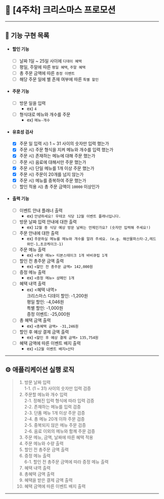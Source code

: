 # 📌 [4주차] 크리스마스 프로모션
* * *

## 🧾 기능 구현 목록
- #### 할인 기능  
    - [ ] 날짜 1일 ~ 25일 사이에 `디데이 혜택`  
    - [ ] 평일, 주말에 따른 `평일 혜택`, `주말 혜택`  
    - [ ] 총 주문 금액에 따른 `증정 이벤트`  
    - [ ] 해당 주문 일에 별 존재 여부에 따른 `특별 할인`  
- #### 주문 기능  
    - [ ] 방문 일을 입력  
        - ex) `4`  
    - [ ] 형식대로 메뉴와 개수를 주문  
        - ex) `메뉴-개수`  
- #### 유효성 검사  
    - [x] 주문 일 입력 시) 1 ~ 31 사이의 숫자만 입력 했는가  
    - [x] 주문 시) 주문 형식을 지켜 메뉴와 개수를 입력 했는가  
    - [x] 주문 시) 존재하는 메뉴에 대해 주문 했는가  
    - [ ] 주문 시) 음료에 대해서만 주문 했는가  
    - [x] 주문 시) 단일 메뉴를 1개 이상 주문 했는가  
    - [x] 주문 시) 주문이 20개를 넘지 않는가  
    - [x] 주문 시) 메뉴를 중복하여 주문 했는가  
    - [ ] 할인 적용 시) 총 주문 금액이 `10000` 이상인가  
- #### 출력 기능  
    - [ ] 이벤트 안내 플래너 출력  
        - ex) `안녕하세요! 우테코 식당 12월 이벤트 플래너입니다.`  
    - [ ] 방문 날짜 입력 안내에 대한 출력  
        - ex) `12월 중 식당 예상 방문 날짜는 언제인가요? (숫자만 입력해 주세요!)`  
    - [ ] 주문 안내에 대한 출력  
        - ex) `주문하실 메뉴를 메뉴와 개수를 알려 주세요. (e.g. 해산물파스타-2,레드와인-1,초코케이크-1)`  
    - [ ] 주문 메뉴 출력  
        - ex) `<주문 메뉴> 티본스테이크 1개 바비큐립 1개`  
    - [ ] 할인 전 총주문 금액 출력  
        - ex)  `<할인 전 총주문 금액> 142,000원`  
    - [ ] 증정 메뉴 출력  
        - ex) `<증정 메뉴> 샴페인 1개`  
    - [ ] 혜택 내역 출력  
        - ex) <혜택 내역>  
          크리스마스 디데이 할인: -1,200원  
          평일 할인: -4,046원  
          특별 할인: -1,000원  
          증정 이벤트: -25,000원  
    - [ ] 총 혜택 금액 출력  
        - ex) `<총혜택 금액> -31,246원`  
    - [ ] 할인 후 예상 결제 금액 출력  
        - ex) `<할인 후 예상 결제 금액> 135,754원`  
    - [ ] 혜택 금액에 따른 이벤트 배지 출력  
        - ex) `<12월 이벤트 배지>산타`  
* * *

## ⚙️ 애플리케이션 실행 로직
> 1. 방문 날짜 입력  
>    1-1. (1 ~ 31) 사이의 숫자만 입력 검증  
> 2. 주문할 메뉴와 개수 입력  
>    2-1. 정해진 입력 형식에 따라 입력 검증  
>    2-2. 존재하는 메뉴를 입력 검증  
>    2-3. 단품 메뉴 1개 이상 주문 검증  
>    2-4. 총 메뉴 20개 이하 주문 검증  
>    2-5. 중복되지 않은 메뉴 주문 검증  
>    2-6. 음료 이외의 메뉴와 함께 주문 검증  
> 3. 주문 메뉴, 금액, 날짜에 따른 혜택 적용  
> 4. 주문 메뉴와 수량 출력  
> 5. 할인 전 총주문 금액 출력  
> 6. 증정 메뉴 출력  
>    6-1. 할인 전 총주문 금액에 따라 증정 메뉴 출력  
> 7. 혜택 내역 출력  
> 8. 총혜택 금액 출력  
> 9. 혜택을 받은 결제 금액 출력  
> 10. 혜택 금액에 따른 이벤트 배지 출력  
* * *